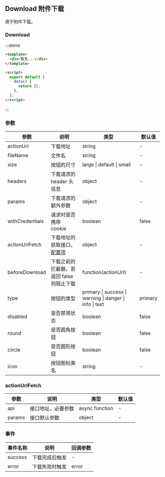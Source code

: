 ## Download 附件下载

用于附件下载。

### Download

:::demo

```html
<template>
  <div>暂无...</div>
</template>

<script>
  export default {
    data() {
      return {};
    },
  };
</script>
```

:::

### 参数

| 参数            | 说明                                          | 类型                                                    | 默认值  |
| --------------- | --------------------------------------------- | ------------------------------------------------------- | ------- |
| actionUrl       | 下载地址                                      | string                                                  | -       |
| fileName        | 文件名                                        | string                                                  | -       |
| size            | 按钮的尺寸                                    | large \| default \| small                               | -       |
| headers         | 下载请求的 header 头信息                      | object                                                  | -       |
| params          | 下载请求的额外参数                            | object                                                  | -       |
| withCredentials | 请求时是否携带 cookie                         | boolean                                                 | false   |
| actionUrlFetch  | 下载地址的获取接口，[配置项](#actionUrlFetch) | object                                                  | -       |
| beforeDownload  | 下载之前的拦截器，若返回 false 则阻止下载     | function(actionUrl)                                     | -       |
| type            | 按钮的类型                                    | primary \| success \| warning \| danger \| info \| text | primary |
| disabled        | 是否禁用状态                                  | boolean                                                 | false   |
| round           | 是否圆角按钮                                  | boolean                                                 | false   |
| circle          | 是否圆形按钮                                  | boolean                                                 | false   |
| icon            | 按钮图标类名                                  | string                                                  | -       |

### actionUrlFetch

| 参数   | 说明               | 类型           | 默认值 |
| ------ | ------------------ | -------------- | ------ |
| api    | 接口地址，必要参数 | async function | -      |
| params | 接口默认参数       | object         | -      |

### 事件

| 事件名称 | 说明           | 回调参数 |
| -------- | -------------- | -------- |
| success  | 下载完成后触发 | -        |
| error    | 下载失败时触发 | error    |
